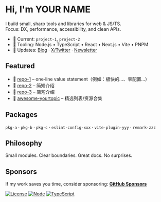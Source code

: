 # Hi, I'm YOUR NAME

I build small, sharp tools and libraries for web & JS/TS.  
Focus: DX, performance, accessibility, and clean APIs.

- 🔭 Current: `project-1`, `project-2`
- 🧰 Tooling: Node.js • TypeScript • React • Next.js • Vite • PNPM
- 💌 Updates: [Blog](#) · [X/Twitter](#) · [Newsletter](#)

## Featured
- 🔹 [repo-1](#) – one‑line value statement（例如：极快的…、零配置…）
- 🔹 [repo-2](#) – 简短介绍
- 🔹 [repo-3](#) – 简短介绍
- 🔹 [awesome-yourtopic](#) – 精选列表/资源合集

## Packages
`pkg-a` · `pkg-b` · `pkg-c` · `eslint-config-xxx` · `vite-plugin-yyy` · `remark-zzz`

## Philosophy
Small modules. Clear boundaries. Great docs. No surprises.

## Sponsors
If my work saves you time, consider sponsoring: **[GitHub Sponsors](#)**

<!-- Badges （克制放几枚即可） -->
<p>
  <a href="#"><img alt="License" src="https://img.shields.io/badge/License-MIT-informational"></a>
  <a href="#"><img alt="Node" src="https://img.shields.io/badge/Node-18+-brightgreen"></a>
  <a href="#"><img alt="TypeScript" src="https://img.shields.io/badge/TypeScript-✔-blue"></a>
</p>
